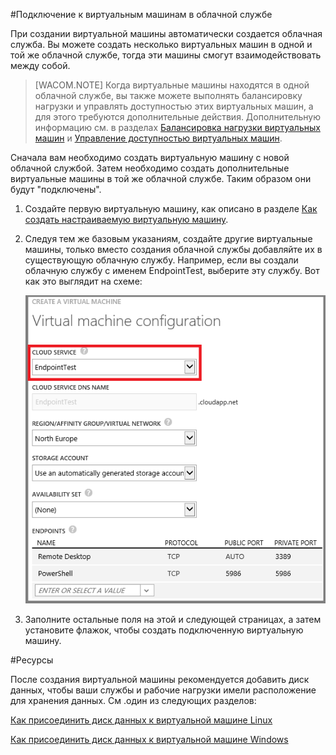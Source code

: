 ﻿<properties authors="kathydav" editor="tysonn" manager="timlt" /> 


#Подключение к виртуальным машинам в облачной службе

При создании виртуальной машины автоматически создается облачная служба. Вы можете создать несколько виртуальных машин в одной и той же облачной службе, тогда эти машины смогут взаимодействовать между собой. 

> [WACOM.NOTE] Когда виртуальные машины находятся в одной облачной службе, вы также можете выполнять балансировку нагрузки и управлять доступностью этих виртуальных машин, а для этого требуются дополнительные действия. Дополнительную информацию см. в разделах [Балансировка нагрузки виртуальных машин](../../articles/load-balance-virtual-machines/) и [Управление доступностью виртуальных машин](../../articles/manage-availability-virtual-machines/). 

Сначала вам необходимо создать виртуальную машину с новой облачной службой. Затем необходимо создать дополнительные виртуальные машины в той же облачной службе. Таким образом они будут "подключены". 

1. Создайте первую виртуальную машину, как описано в разделе [Как создать настраиваемую виртуальную машину](../../articles/virtual-machines-create-custom/).

2. Следуя тем же базовым указаниям, создайте другие виртуальные машины, только вместо создания облачной службы добавляйте их в существующую облачную службу. Например, если вы создали облачную службу с именем EndpointTest, выберите эту службу. Вот как это выглядит на схеме:

	![Add a virtual machine to an existing cloud service](./media/howto-connect-vm-cloud-service/Connect-VM-to-CS.png)

14. Заполните остальные поля на этой и следующей страницах, а затем установите флажок, чтобы создать подключенную виртуальную машину.

#Ресурсы

После создания виртуальной машины рекомендуется добавить диск данных, чтобы ваши службы и рабочие нагрузки имели расположение для хранения данных. См .один из следующих разделов:

[Как присоединить диск данных к виртуальной машине Linux](http://azure.microsoft.com/ru-ru/documentation/articles/virtual-machines-linux-how-to-attach-disk/)

[Как присоединить диск данных к виртуальной машине Windows](http://azure.microsoft.com/ru-ru/documentation/articles/storage-windows-attach-disk/)



<!--HONumber=35_1-->
